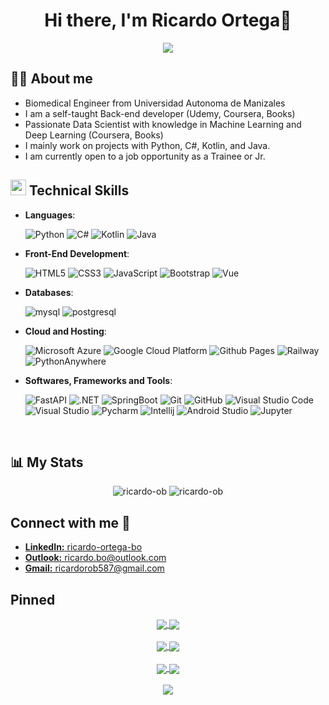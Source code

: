<h1 align="center">Hi there, I'm Ricardo Ortega👋</h1>

<p align="center">
  <img src="https://readme-typing-svg.herokuapp.com?font=Fira+Code&pause=900&color=30a14e&size=20&center=true&vCenter=true&width=600&height=80&lines=Biomedical+Engineer,;Back-End+Developer,;Passionate+Data+Scientist,;Ethical+AI+Researcher.">
</p>

## 👨‍💻 **About me**

- Biomedical Engineer from Universidad Autonoma de Manizales
- I am a self-taught Back-end developer (Udemy, Coursera, Books)
- Passionate Data Scientist with knowledge in Machine Learning and Deep Learning (Coursera, Books)
- I mainly work on projects with Python, C#, Kotlin, and Java.
- I am currently open to a job opportunity as a Trainee or Jr.

## <img src="https://media2.giphy.com/media/QssGEmpkyEOhBCb7e1/giphy.gif?cid=ecf05e47a0n3gi1bfqntqmob8g9aid1oyj2wr3ds3mg700bl&rid=giphy.gif" width ="25"><b> Technical Skills</b>

- **Languages**:

    ![Python](https://img.shields.io/badge/Python%20-%2314354C.svg?style=for-the-badge&logo=python&logoColor=white)
    ![C#](https://img.shields.io/badge/c%23%20-%23512BD4?style=for-the-badge&logo=csharp&logoColor=white)
    ![Kotlin](https://img.shields.io/badge/kotlin-%237F52FF.svg?style=for-the-badge&logo=kotlin&logoColor=white)
    ![Java](https://img.shields.io/badge/Java%20-%23ec2025?style=for-the-badge&logo=J&logoColor=white)
    
- **Front-End Development**:

   ![HTML5](https://img.shields.io/badge/HTML5%20-%23E34F26.svg?style=for-the-badge&logo=html5&logoColor=white)
   ![CSS3](https://img.shields.io/badge/CSS3-1572B6?style=for-the-badge&logo=CSS3&logoColor=white)
   ![JavaScript](https://img.shields.io/badge/JavaScript%20-%23F7DF1E.svg?style=for-the-badge&logo=javascript&logoColor=black)
   ![Bootstrap](https://img.shields.io/badge/Bootstrap-563D7C?style=for-the-badge&logo=bootstrap&logoColor=white)
   ![Vue](https://img.shields.io/badge/Vue.js-35495E?style=for-the-badge&logo=vuedotjs&logoColor=4FC08D)

- **Databases**:

    ![mysql](https://img.shields.io/badge/MySQL-4479A1?style=for-the-badge&logo=mysql&logoColor=white)
    ![postgresql](https://img.shields.io/badge/PostgreSQL-4169E1?style=for-the-badge&logo=postgresql&logoColor=white)

- **Cloud and Hosting**:

    ![Microsoft Azure](https://img.shields.io/badge/microsoft%20azure-0089D6?style=for-the-badge&logo=microsoft-azure&logoColor=white)
    ![Google Cloud Platform](https://img.shields.io/badge/Google_Cloud-4285F4?style=for-the-badge&logo=google-cloud&logoColor=white)
    ![Github Pages](https://img.shields.io/badge/GitHub%20Pages-%23327FC7.svg?style=for-the-badge&logo=github&logoColor=white)
    ![Railway](https://img.shields.io/badge/Railway%20Pages-%230B0D0E.svg?style=for-the-badge&logo=railway&logoColor=white)
    ![PythonAnywhere](https://img.shields.io/badge/pythonanywhere-1D9FD7?style=for-the-badge&logo=pythonanywhere&logoColor=white)
    
- **Softwares, Frameworks and Tools**:

    ![FastAPI](https://img.shields.io/badge/fastapi-009688?style=for-the-badge&logo=fastapi&logoColor=white)
    ![.NET](https://img.shields.io/badge/dotnet-512BD4?style=for-the-badge&logo=dotnet&logoColor=white)
    ![SpringBoot](https://img.shields.io/badge/springboot-6DB33F?style=for-the-badge&logo=springboot&logoColor=white)
    ![Git](https://img.shields.io/badge/git-%23F05033.svg?style=for-the-badge&logo=git&logoColor=white)
    ![GitHub](https://img.shields.io/badge/github-%23121011.svg?style=for-the-badge&logo=github&logoColor=white)
    ![Visual Studio Code](https://img.shields.io/badge/Visual%20Studio%20Code-0078d7.svg?style=for-the-badge&logo=visual-studio-code&logoColor=white)
    ![Visual Studio](https://img.shields.io/badge/Visual_Studio-5C2D91?style=for-the-badge&logo=visual%20studio&logoColor=white)
    ![Pycharm](https://img.shields.io/badge/pycharm-000000?style=for-the-badge&logo=pycharm&logoColor=white)
    ![Intellij](https://img.shields.io/badge/intellij_idea-000000?style=for-the-badge&logo=intellijidea&logoColor=white)
    ![Android Studio](https://img.shields.io/badge/android%20studio-346ac1?style=for-the-badge&logo=android%20studio&logoColor=white)
    ![Jupyter](https://img.shields.io/badge/jupyter-F37626?style=for-the-badge&logo=jupyter&logoColor=white)
  
<br>

## 📊 My Stats 
<div align="center" style="align-self: center;">

  <img src="https://github-readme-stats.vercel.app/api?username=ricardo-ob&include_all_commits=true&count_private=true&show_icons=true&line_height=20&theme=default" alt="ricardo-ob"/>
  <img src="https://github-readme-stats.vercel.app/api/top-langs?username=ricardo-ob&show_icons=true&locale=en&layout=compact&line_height=20&theme=default" alt="ricardo-ob"/>

</div>

## Connect with me 🤝

<div align='left'>
<ul>
    <li>
        <a href="https://linkedin.com/in/ricardo-ortega-bo/" target="blank" style>
            <b>LinkedIn:</b> ricardo-ortega-bo
        </a>
    </li>
    <li>
        <a href="mailto:ricardo.bo@outlook.com" target="_blank">
            <b>Outlook:</b> ricardo.bo@outlook.com
        </a>
    </li>
    <li>
        <a href="mailto:ricardorob587@gmail.com" target="_blank">
            <b>Gmail:</b> ricardorob587@gmail.com
        </a>
    </li>
</ul>
</div>

## Pinned

<div align="center" style="align-self: center;">

<a href="https://github.com/Ricardo-OB/spotify-and-fastapi">
  <img align="center" src="https://github-readme-stats.vercel.app/api/pin/?username=Ricardo-OB&&repo=spotify-and-fastapi" />
</a>
<a href="https://github.com/Ricardo-OB/tools4responsibleai">
  <img align="center" src="https://github-readme-stats.vercel.app/api/pin/?username=Ricardo-OB&&repo=tools4responsibleai" />
</a>
<br><br>
<a href="https://github.com/Ricardo-OB/GUIs-python">
  <img align="center" src="https://github-readme-stats.vercel.app/api/pin/?username=Ricardo-OB&&repo=GUIs-python" />
</a>
<a href="https://github.com/Ricardo-OB/ethics-ml">
  <img align="center" src="https://github-readme-stats.vercel.app/api/pin/?username=Ricardo-OB&&repo=ethics-ml" />
</a>
<br><br>
<a href="https://github.com/Ricardo-OB/spa-note-taker">
  <img align="center" src="https://github-readme-stats.vercel.app/api/pin/?username=Ricardo-OB&&repo=spa-note-taker" />
</a>
<a href="https://github.com/Ricardo-OB/fastapi-tf">
  <img align="center" src="https://github-readme-stats.vercel.app/api/pin/?username=Ricardo-OB&&repo=fastapi-tf" />
</a>
<br><br>
<a href="https://github.com/Ricardo-OB/redes_neuronales">
  <img align="center" src="https://github-readme-stats.vercel.app/api/pin/?username=Ricardo-OB&&repo=redes_neuronales" />
</a>
</div>
